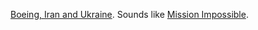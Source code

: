 <a href="https://www.cnn.com/2020/01/07/middleeast/plane-crash-iran-intl-hnk/index.html">Boeing, Iran and Ukraine</a>. Sounds like <a href="https://www.youtube.com/watch?v=5Pb5WV1RnXQ">Mission Impossible</a>. 
